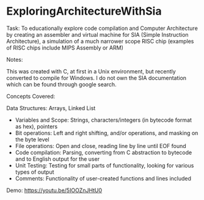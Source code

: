 # ExploringArchitectureWithSia
Task: To educationally explore code compilation and Computer Architecture by creating an assembler and virtual machine for SIA (Simple Instruction Architecture), a simulation of a much narrower scope RISC chip (examples of RISC chips include MIPS Assembly or ARM)

Notes:

This was created with C, at first in a Unix environment, but recently converted to compile for Windows.
I do not own the SIA documentation which can be found through google search.

Concepts Covered:

Data Structures: Arrays, Linked List
- Variables and Scope: Strings, characters/integers (in bytecode format as hex), pointers
- Bit operations: Left and right shifting, and/or operations, and masking on the byte level
- File operations: Open and close, reading line by line until EOF found
- Code compilation: Parsing, converting from C abstraction to bytecode and to English output for the user
- Unit Testing: Testing for small parts of functionality, looking for various types of output
- Comments: Functionality of user-created functions and lines included

Demo: https://youtu.be/5IOOZnJHtU0
